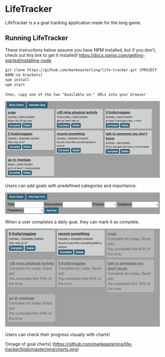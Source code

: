 # LifeTracker

LifeTracker is a a goal tracking application made for the long game.

## Running LifeTracker

These instructions below assume you have NPM installed, but if you don't, check out this link to get it installed!
<https://docs.npmjs.com/getting-started/installing-node>
``` 
git clone https://github.com/markeasterling/life-tracker.git [PROJECT NAME-no brackets]
npm install
npm start

then, copy one of the two "Available on:" URLs into your browser
```

![image of goals where none are complete](https://github.com/markeasterling/life-tracker/blob/master/img/goalsnonecomplete.png)

Users can add goals with predefined categories and importance.

![image of add a goal screen](https://github.com/markeasterling/life-tracker/blob/master/img/addgoal.png)

When a user completes a daily goal, they can mark it as complete.

![image of goals where some are compelte](https://github.com/markeasterling/life-tracker/blob/master/img/goalscomplete.png)

Users can check their progress visually with charts! 

![image of goal charts] (https://github.com/markeasterling/life-tracker/blob/master/img/charts.png)
